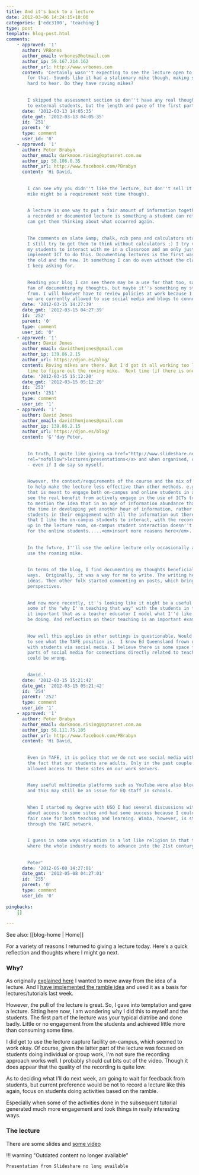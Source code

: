 ```yaml
---
title: And it's back to a lecture
date: 2012-03-06 14:24:15+10:00
categories: ['edc3100', 'teaching']
type: post
template: blog-post.html
comments:
    - approved: '1'
      author: VRBones
      author_email: vrbones@hotmail.com
      author_ip: 59.167.214.162
      author_url: http://www.vrbones.com
      content: 'Certainly wasn''t expecting to see the lecture open to the public. Thanks
        for that. Sounds like it had a stationary mike though, making some sections very
        hard to hear. Do they have roving mikes?
    
    
        I skipped the assessment section so don''t have any real thoughts on its usefulness
        to external students, but the length and pace of the first part was quite good.'
      date: '2012-03-13 14:05:35'
      date_gmt: '2012-03-13 04:05:35'
      id: '251'
      parent: '0'
      type: comment
      user_id: '0'
    - approved: '1'
      author: Peter Brabyn
      author_email: darkmoon.rising@optusnet.com.au
      author_ip: 58.106.0.35
      author_url: http://www.facebook.com/PBrabyn
      content: 'Hi David,
    
    
        I can see why you didn''t like the lecture, but don''t sell it short (a radio
        mike might be a requirement next time though).
    
    
        A lecture is one way to put a fair amount of information together in one place,
        a recorded or documented lecture is something a student can refer back to which
        can get them thinking about what occurred again.
    
    
        The comments on slate &amp; chalk, nib pens and calculators struck home with me.
        I still try to get them to think without calculators ;) I try very hard to get
        my students to interact with me in a classroom and am only just learning how to
        implement ICT to do this. Documenting lectures is the first way, a bridge between
        the old and the new. It something I can do even without the class full of computers
        I keep asking for.
    
    
        Reading your blog I can see there may be a use for that too, sadly. I''m not a
        fan of documenting my thoughts, but maybe it''s something my students may benefit
        from. I will however have to review policies at work because I don''t believe
        we are currently allowed to use social media and blogs to connect with students...'
      date: '2012-03-15 14:27:39'
      date_gmt: '2012-03-15 04:27:39'
      id: '252'
      parent: '0'
      type: comment
      user_id: '0'
    - approved: '1'
      author: David Jones
      author_email: davidthomjones@gmail.com
      author_ip: 139.86.2.15
      author_url: https://djon.es/blog/
      content: Roving mikes are there. But I'd got it all working too late to waste more
        time to figure out the roving mike.  Next time (if there is one).
      date: '2012-03-15 15:12:20'
      date_gmt: '2012-03-15 05:12:20'
      id: '253'
      parent: '251'
      type: comment
      user_id: '1'
    - approved: '1'
      author: David Jones
      author_email: davidthomjones@gmail.com
      author_ip: 139.86.2.15
      author_url: https://djon.es/blog/
      content: 'G''day Peter,
    
    
        In truth, I quite like giving <a href="http://www.slideshare.net/davidj/presentations"
        rel="nofollow">lectures/presentations</a> and when organised, can be quite good
        - even if I do say so myself.
    
    
        However, the context/requirements of the course and the mix of students I need
        to help make the lecture less effective than other methods. e.g a single hour
        that is meant to engage both on-campus and online students in a course where I
        see the real benefit from actively engage in the use of ICTs to enhance L&amp;T.  Not
        to mention the idea that in an age of information abundance that I need to invest
        the time in developing yet another hour of information, rather than helping support
        students in their engagement with all the information out there.  Not to mention
        that I like the on-campus students to interact, with the recording apparatus set
        up in the lecture room, on-campus student interaction doesn''t translate well
        for the online students.....<em>insert more reasons here</em>.
    
    
        In the future, I''ll use the online lecture only occasionally and will try to
        use the roaming mike.
    
    
        In terms of the blog, I find documenting my thoughts beneficial in a number of
        ways.  Originally, it was a way for me to write. The writing helped form and change
        ideas. Then other folk started commenting on posts, which brings in different
        perspectives.
    
    
        And now more recently, it''s looking like it might be a useful tool for sharing
        some of the "why I''m teaching that way" with the students in the course. I think''s
        it important that as a teacher educator I model what I''d like my students to
        be doing. And reflection on their teaching is an important example.
    
    
        How well this applies in other settings is questionable. Would be interesting
        to see what the TAFE position is.  I know Ed Queensland frown on social connections
        with students via social media. I believe there is some space for using some small
        parts of social media for connections directly related to teaching and learning.  I
        could be wrong.
    
    
        david.'
      date: '2012-03-15 15:21:42'
      date_gmt: '2012-03-15 05:21:42'
      id: '254'
      parent: '252'
      type: comment
      user_id: '1'
    - approved: '1'
      author: Peter Brabyn
      author_email: darkmoon.rising@optusnet.com.au
      author_ip: 58.111.75.105
      author_url: http://www.facebook.com/PBrabyn
      content: 'Hi David,
    
    
        Even in TAFE, it is policy that we do not use social media with students, despite
        the fact that our students are adults. Only in the past couple of years have they
        allowed access to these sites on our work servers.
    
    
        Many useful multimedia platforms such as YouTube were also blocked in the past,
        and this may still be an issue for EQ staff in schools.
    
    
        When I started my degree with USQ I had several discussions with the big wigs
        about access to some sites and had some success because I could put forward a
        fair case for both teaching and learning. Wimba, however, is still inaccessible
        through the TAFE network.
    
    
        I guess in some ways education is a lot like religion in that there are many areas
        where the whole industry needs to advance into the 21st century.
    
    
        Peter'
      date: '2012-05-08 14:27:01'
      date_gmt: '2012-05-08 04:27:01'
      id: '255'
      parent: '0'
      type: comment
      user_id: '0'
    
pingbacks:
    []
    
---
```


See also: [[blog-home | Home]]

For a variety of reasons I returned to giving a lecture today. Here's a quick reflection and thoughts where I might go next.

### Why?

As originally [explained here](/blog2/2012/02/10/how-to-replace-the-lecture/) I wanted to move away from the idea of a lecture. And I [have implemented the ramble idea](/blog2/2012/02/19/designing-the-weekly-ramble/) and used it as a basis for lectures/tutorials last week.

However, the pull of the lecture is great. So, I gave into temptation and gave a lecture. Sitting here now, I am wondering why I did this to myself and the students. The first part of the lecture was your typical diatribe and done badly. Little or no engagement from the students and achieved little more than consuming some time.

I did get to use the lecture capture facility on-campus, which seemed to work okay. Of course, given the latter part of the lecture was focused on students doing individual or group work, I'm not sure the recording approach works well. I probably should cut bits out of the video. Though it does appear that the quality of the recording is quite low.

As to deciding what I'll do next week, am going to wait for feedback from students, but current preference would be not to record a lecture like this again, focus on students doing activities based on the ramble.

Especially when some of the activities done in the subsequent tutorial generated much more engagement and took things in really interesting ways.

### The lecture

There are some slides and [some video](https://vimeo.com/37998721)


!!! warning "Outdated content no longer available"

    Presentation from Slideshare no long available

